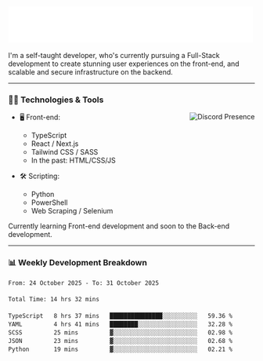 <img src="assets/wave.svg" alt=":wave:" />

I'm a self-taught developer, who's currently pursuing a Full-Stack development to create stunning user experiences on the front-end, and scalable and secure infrastructure on the backend.

---

### 🧑‍💻 Technologies & Tools

<a href="https://discord.com/users/414304208649453568" target="_blank" rel="nofollow">
   <img src="https://lanyard-profile-readme.vercel.app/api/414304208649453568?idleMessage=Probably%20doing%20something%20else..." alt="Discord Presence" align="right">
</a>

- 🖥️ Front-end:

  - TypeScript
  - React / Next.js
  - Tailwind CSS / SASS
  - In the past: HTML/CSS/JS

- 🛠 Scripting:

  - Python
  - PowerShell
  - Web Scraping / Selenium

Currently learning Front-end development and soon to the Back-end development.

---

### 📊 Weekly Development Breakdown

<!--START_SECTION:waka-->

```txt
From: 24 October 2025 - To: 31 October 2025

Total Time: 14 hrs 32 mins

TypeScript   8 hrs 37 mins   ███████████████░░░░░░░░░░   59.36 %
YAML         4 hrs 41 mins   ████████░░░░░░░░░░░░░░░░░   32.28 %
SCSS         25 mins         ▓░░░░░░░░░░░░░░░░░░░░░░░░   02.98 %
JSON         23 mins         ▓░░░░░░░░░░░░░░░░░░░░░░░░   02.68 %
Python       19 mins         ▓░░░░░░░░░░░░░░░░░░░░░░░░   02.21 %
```

<!--END_SECTION:waka-->
